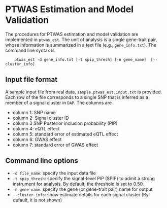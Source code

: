 # PTWAS Estimation and Model Validation

The procedures for PTWAS estimation and model validation are implemented in ``ptwas_est``. The unit of analysis is a single gene-trait pair, whose information is summarized in a text file (e.g., ``gene_info.txt``). The command line syntax is 

```
    ptwas_est -d gene_info.txt [-t spip_thresh] [-n gene_name]  [--cluster_info]
```


## Input file format

A sample input file from real data, ``sample.ptwas_est.input.txt`` is provided. Each row of the file corresponds to a single SNP that is inferred as a member of a signal cluster in ``DAP``. The columns are 

+ column 1: SNP name
+ column 2: Signal cluster ID
+ column 3  SNP Posterior inclusion probability (PIP)
+ column 4: eQTL effect 
+ column 5: standard error of estimated eQTL effect
+ column 6: GWAS effect
+ column 7: standard error of GWAS effect

## Command line options


+ ``-d file_name``: specify the input data file
+ ``-t spip_thresh``: specify the signal-level PIP (SPIP) to admit a strong instrument for analysis. By default, the threshold is set to 0.50. 
+ ``-n gene-name``: specify the gene (or gene-trait pair) name for output
+ ``--cluster_info``: show estimate details for each signal cluster (By default, it is not shown)


